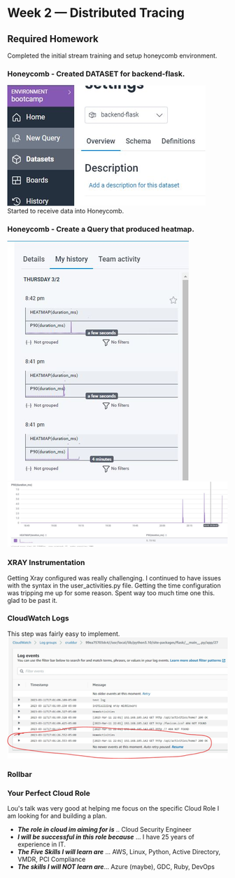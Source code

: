 # Week 2 — Distributed Tracing
## Required Homework
  Completed the initial stream training and setup honeycomb environment.
  
### Honeycomb - Created DATASET for backend-flask.
![Backend Flask](/journal/assets/dataset.JPG)
Started to receive data into Honeycomb.
### Honeycomb - Create a Query that produced heatmap.
  ![Heatmap 01](/journal/assets/Honeycomb.JPG)
  ![Heatmap 02](/journal/assets/Heatmap.JPG)
### XRAY Instrumentation
  Getting Xray configured was really challenging. I continued to have issues with the syntax in the user_activities.py file. Getting the time configuration was tripping me up for some reason. Spent way too much time one this. glad to be past it.

### CloudWatch Logs
 This step was fairly easy to implement. 
 ![Cloudwatch Logs](/journal/assets/cloudwatch.JPG)
 
### Rollbar


### Your Perfect Cloud Role
 Lou's talk was very good at helping me focus on the specific Cloud Role I am looking for and building a plan.
 - ***The role in cloud im aiming for is*** .. Cloud Security Engineer
 - ***I will be successful in this role because*** ... I have 25 years of experience in IT.
 - ***The Five Skills I will learn are*** ... AWS, Linux, Python, Active Directory, VMDR, PCI Compliance
 - ***The skills I will NOT learn are***... Azure (maybe), GDC, Ruby, DevOps

 
